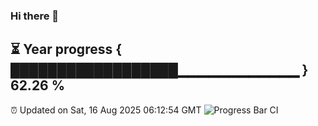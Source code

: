 ### Hi there 👋
⏳ Year progress { ██████████████████▁▁▁▁▁▁▁▁▁▁▁▁ } 62.26 %
---
⏰ Updated on Sat, 16 Aug 2025 06:12:54 GMT
![Progress Bar CI](https://github.com/Moyi321/Moyi321/workflows/Progress%20Bar%20CI/badge.svg)
